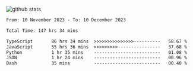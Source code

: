 
![github stats](https://github-readme-stats.vercel.app/api?username=realmahd1&show_icons=true&theme=codeSTACKr&hide_rank=true&count_private=true)

<!--START_SECTION:waka-->

```txt
From: 10 November 2023 - To: 10 December 2023

Total Time: 147 hrs 34 mins

TypeScript       86 hrs 34 mins  >>>>>>>>>>>>>>>----------   58.67 %
JavaScript       55 hrs 36 mins  >>>>>>>>>----------------   37.68 %
Python           1 hr 35 mins    -------------------------   01.08 %
JSON             1 hr 24 mins    -------------------------   00.96 %
Bash             35 mins         -------------------------   00.40 %
```

<!--END_SECTION:waka-->
